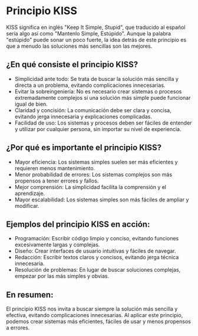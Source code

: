 # Principio KISS

KISS significa en inglés "Keep It Simple, Stupid", que traducido al español sería algo así como "Mantenlo Simple, Estúpido". Aunque la palabra "estúpido" puede sonar un poco fuerte, la idea detrás de este principio es que a menudo las soluciones más sencillas son las mejores.

## ¿En qué consiste el principio KISS?

- Simplicidad ante todo: Se trata de buscar la solución más sencilla y directa a un problema, evitando complicaciones innecesarias.
- Evitar la sobreingeniería: No es necesario crear sistemas o procesos extremadamente complejos si una solución más simple puede funcionar igual de bien.
- Claridad y concisión: La comunicación debe ser clara y concisa, evitando jerga innecesaria y explicaciones complicadas.
- Facilidad de uso: Los sistemas y procesos deben ser fáciles de entender y utilizar por cualquier persona, sin importar su nivel de experiencia.

## ¿Por qué es importante el principio KISS?

- Mayor eficiencia: Los sistemas simples suelen ser más eficientes y requieren menos mantenimiento.
- Menor probabilidad de errores: Los sistemas complejos son más propensos a tener errores y fallos.
- Mejor comprensión: La simplicidad facilita la comprensión y el aprendizaje.
- Mayor escalabilidad: Los sistemas simples son más fáciles de ampliar y modificar.

## Ejemplos del principio KISS en acción:

- Programación: Escribir código limpio y conciso, evitando funciones excesivamente largas y complejas.
- Diseño: Crear interfaces de usuario intuitivas y fáciles de navegar.
- Redacción: Escribir textos claros y concisos, evitando jerga técnica innecesaria.
- Resolución de problemas: En lugar de buscar soluciones complejas, empezar por las más simples y obvias.

## En resumen:

El principio KISS nos invita a buscar siempre la solución más sencilla y efectiva, evitando complicaciones innecesarias. Al aplicar este principio, podemos crear sistemas más eficientes, fáciles de usar y menos propensos a errores.
